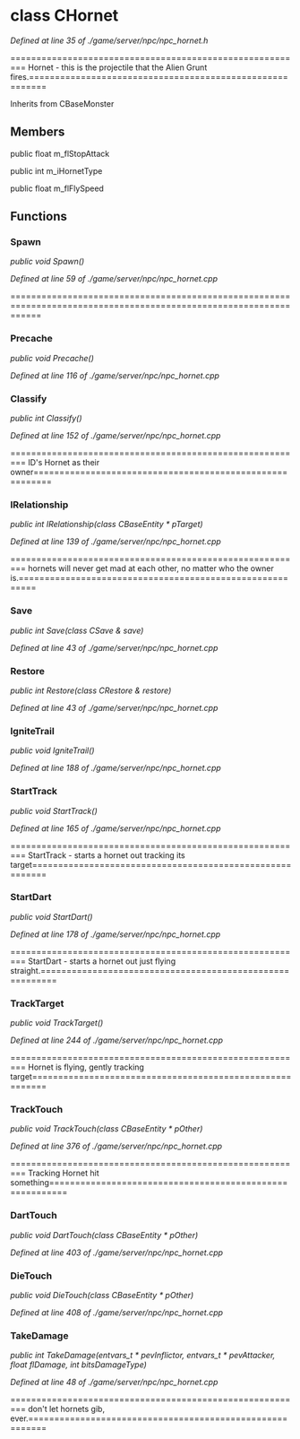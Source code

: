 # class CHornet

*Defined at line 35 of ./game/server/npc/npc_hornet.h*

========================================================= Hornet - this is the projectile that the Alien Grunt fires.=========================================================



Inherits from CBaseMonster



## Members

public float m_flStopAttack

public int m_iHornetType

public float m_flFlySpeed



## Functions

### Spawn

*public void Spawn()*

*Defined at line 59 of ./game/server/npc/npc_hornet.cpp*

==================================================================================================================

### Precache

*public void Precache()*

*Defined at line 116 of ./game/server/npc/npc_hornet.cpp*

### Classify

*public int Classify()*

*Defined at line 152 of ./game/server/npc/npc_hornet.cpp*

========================================================= ID's Hornet as their owner=========================================================

### IRelationship

*public int IRelationship(class CBaseEntity * pTarget)*

*Defined at line 139 of ./game/server/npc/npc_hornet.cpp*

========================================================= hornets will never get mad at each other, no matter who the owner is.=========================================================

### Save

*public int Save(class CSave & save)*

*Defined at line 43 of ./game/server/npc/npc_hornet.cpp*

### Restore

*public int Restore(class CRestore & restore)*

*Defined at line 43 of ./game/server/npc/npc_hornet.cpp*

### IgniteTrail

*public void IgniteTrail()*

*Defined at line 188 of ./game/server/npc/npc_hornet.cpp*

### StartTrack

*public void StartTrack()*

*Defined at line 165 of ./game/server/npc/npc_hornet.cpp*

========================================================= StartTrack - starts a hornet out tracking its target=========================================================

### StartDart

*public void StartDart()*

*Defined at line 178 of ./game/server/npc/npc_hornet.cpp*

========================================================= StartDart - starts a hornet out just flying straight.=========================================================

### TrackTarget

*public void TrackTarget()*

*Defined at line 244 of ./game/server/npc/npc_hornet.cpp*

========================================================= Hornet is flying, gently tracking target=========================================================

### TrackTouch

*public void TrackTouch(class CBaseEntity * pOther)*

*Defined at line 376 of ./game/server/npc/npc_hornet.cpp*

========================================================= Tracking Hornet hit something=========================================================

### DartTouch

*public void DartTouch(class CBaseEntity * pOther)*

*Defined at line 403 of ./game/server/npc/npc_hornet.cpp*

### DieTouch

*public void DieTouch(class CBaseEntity * pOther)*

*Defined at line 408 of ./game/server/npc/npc_hornet.cpp*

### TakeDamage

*public int TakeDamage(entvars_t * pevInflictor, entvars_t * pevAttacker, float flDamage, int bitsDamageType)*

*Defined at line 48 of ./game/server/npc/npc_hornet.cpp*

========================================================= don't let hornets gib, ever.=========================================================



